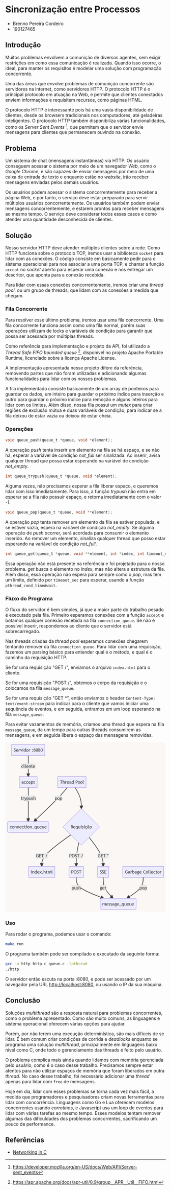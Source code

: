 # Sincronização entre Processos

- Brenno Pereira Cordeiro
- 190127465

## Introdução

Muitos problemas envolvem a comunição de diversos agentes, sem exigir restrições
em como essa comunicação é realizada. Quando isso ocorre, o ideal, para manter
os requisitos é modelar uma solução com programação concorrente.

Uma das áreas que envolve problemas de comunição concorrente são servidores na
internet, como servidores HTTP. O protocolo HTTP é o principal protocolo em
atuação na Web, e permite que clientes conectados enviem informações e
requisitem recursos, como páginas HTML.

O protocolo HTTP é interessante pois há uma vasta disponibilidade de clientes,
desde os browsers tradicionais nos computadores, até geladeiras inteligentes.
O protocolo HTTP também disponibiliza várias funcionalidades, como os _Server
Sent Events_ [^1], que permitem que o servidor envie mensagens para clientes que
permanecem ouvindo na conexão.

## Problema

Um sistema de chat (mensagens instantâneas) via HTTP. Os usuário conseguem
acessar o sistema por meio de um navegador _Web_, como o _Google Chrome_, e são
capazes de enviar mensagens por meio de uma caixa de entrada de texto e enquanto
estão no _website_, irão receber mensagens enviadas pelos demais usuários.

Os usuários podem acessar o sistema concorrentemente para receber a página Web,
e por tanto, o serviço deve estar preparado para servir múltiplos usuários
concorrentemente. Os usuários também podem enviar mensagens concorrentemente, e
estarem prontos para receber mensagens ao mesmo tempo. O serviço deve considerar
todos esses casos e como atender uma quantidade desconhecida de clientes.


## Solução

Nosso servidor HTTP deve atender múltiplos clientes sobre a rede. Como HTTP
funciona sobre o protocolo TCP, iremos usar a biblioteca `socket` para lidar com
as conexões. O código consiste em básicamente pedir para o sistema operacional
para nos associar a uma porta TCP, e chamar a função `accept` no _socket_ aberto
para esperar uma conexão e nos entregar um descritor, que aponta para a conexão
recebida.

Para lidar com essas conexões concorrentemente, iremos criar uma _thread pool_,
ou um grupo de threads, que lidam com as conexões a medida que chegam.

### Fila Concorrente

Para resolver esse último problema, iremos usar uma fila concorrente. Uma fila
concorrente funciona assim como uma fila normal, porém suas operações utilizam
de locks e variáveis de condição para garantir que possa ser acessada por
múltiplas threads.

Como referência para implementação e projeto da API, foi utilizado a _Thread
Safe FIFO bounded queue_ [^2], disponível no projeto Apache Portable Runtime,
licenciado sobre a licença Apache License.

A implementação apresentada nesse projeto difere da referência, removendo partes
que não foram utilizadas e adicionando algumas funcionalidades para lidar com os
nossos problemas.

A fila implementada consiste basicamente de um array de ponteiros para guardar
os dados, um inteiro para guardar o próximo índice para inserção e outro para
guardar o próximo índice para remoção e alguns inteiros para lidar com os
limites. Além disso, nossa fila possui um _mutex_ para criar regiões de exclusão
mútua e duas variáveis de condição, para indicar se a fila deixou de estar vazia
ou deixou de estar cheia.

### Operações

```c
void queue_push(queue_t *queue, void *element);
```

A operação _push_ tenta inserir um elemento na fila se há espaço, e se não há,
esperar a variável de condição _not_full_ ser sinalizada. Ao inserir, avisa
qualquer thread que possa estar esperando na variável de condição _not_empty_.

```c
int queue_trypush(queue_t *queue, void *element);
```

Alguma vezes, não precisamos esperar a fila liberar espaço, e queremos lidar com
isso imediatamente. Para isso, a função _trypush_ não entra em esperar se a fila
não possuir espaço, e retorna imediatamente com o valor -1.

```c
void queue_pop(queue_t *queue, void **element);
```

A operação _pop_ tenta remover um elemento da fila se estiver populada, e se
estiver vazia, espera na variável de condição _not_empty_. Se alguma operação de
_push_ ocorrer, será acordada para consumir o elemento inserido. Ao remover um
elemento, sinaliza qualquer thread que posso estar esperando na variável de
condição _not_full_.

```c
int queue_get(queue_t *queue, void **element, int *index, int timeout_sec);
```

Essa operação não está presente na referência e foi projetado para o nosso
problema. _get_ busca o elemento no _index_, mas não altera a estrutura da fila.
Além disso, essa operação não espera para sempre como o _pop_, mas tem um
limite, definido por `timeout_sec` para esperar, usando a função
`pthread_cond_timedwait`.

### Fluxo do Programa

O fluxo do servidor é bem simples, já que a maior parte do trabalho pesado é
executado pela fila. Primeiro esperamos conexões com a função `accept` e botamos
qualquer conexão recebida na fila `connection_queue`. Se não é possível inserir,
respondemos ao cliente que o servidor está sobrecarregado.

Nas threads criadas da _thread pool_ esperamos conexões chegarem tentando
remover da fila `connection_queue`. Para lidar com uma requisição, fazemos um
parsing básico para entender qual é o método, e qual é o caminho da requisição
HTTP.

Se for uma requisição "GET /", enviamos o arquivo `index.html` para o cliente.

Se for uma requisição "POST /", obtemos o corpo da requisição e o colocamos na
fila `message_queue`.

Se for uma requisição "GET \*", então enviamos o header `Content-Type:
text/event-stream` para indicar para o cliente que vamos iniciar uma sequência
de eventos, e em seguida, entramos em um loop esperando na fila `message_queue`.

Para evitar vazamentos de memória, criamos uma thread que espera na fila
`message_queue`, da um tempo para outras threads consumirem as mensagens, e em
seguida libera o espaço das mensagens removidas.

![](flowchart.png)

### Uso

Para rodar o programa, podemos usar o comando:

```bash
make run
```

O programa também pode ser compilado e executado da seguinte forma:

```bash
gcc -o http http.c queue.c -lpthread
./http
```

O servidor então escuta na porta :8080, e pode ser acessado por um navegador
pela URL [http://localhost:8080](http://localhost:8080), ou usando o IP da sua
máquina.

## Conclusão

Soluções _multithread_ são a resposta natural para problemas concorrentes, como
o problema apresentado. Como são muito comuns, as linguagens e sistema
operacional oferecem várias opções para ajudar. 

Porém, por não terem uma execução determinística, são mais difíceis de se lidar.
É bem comum criar condições de corrida e _deadlocks_ enquanto se programa uma
solução _multithread_, principalmente em linguagens baixo nível como C, onde
todo o gerenciamento das threads é feito pelo usuário.

O problema complica mais ainda quando lidamos com memória gerenciada pelo
usuário, como é o caso desse trabalho. Precisamos sempre estar atentos para não
utilizar espaços de memória que foram liberados em outra _thread_. No caso desse
trabalho, foi necessário adicionar uma _thread_ apenas para lidar com `free` de
mensagens.

Hoje em dia, lidar com esses problemas se torna cada vez mais fácil, a medida
que programadores e pesquisadores criam novas ferramentas para lidar com
concorrência. Linguagens como Go e Lua oferecem modelos concorrentes usando
_corrotinas_, e Javascript usa um loop de eventos para lidar com várias tarefas
ao mesmo tempo. Esses modelos tentam remover algumas das dificuldades dos
problemas concorrentes, sacrificando um pouco de performance.

## Referências

[^1]: https://developer.mozilla.org/en-US/docs/Web/API/Server-sent_events
[^2]: https://apr.apache.org/docs/apr-util/0.9/group__APR__Util__FIFO.html

- [Networking in C](https://youtu.be/esXw4bdaZkc)
